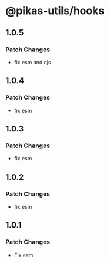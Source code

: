 # @pikas-utils/hooks

## 1.0.5

### Patch Changes

- fix esm and cjs

## 1.0.4

### Patch Changes

- fix esm

## 1.0.3

### Patch Changes

- fix esm

## 1.0.2

### Patch Changes

- fix esm

## 1.0.1

### Patch Changes

- Fix esm
